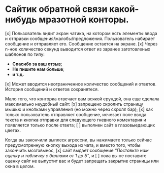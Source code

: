 # Сайтик обратной связи какой-нибудь мразотной конторы. 
[x] Пользователь видит экран чатика, на котором есть элементы ввода и отправки сообщения/жалобы/предложения. 
Пользователь набирает сообщение и отправляет его. Сообщение остается на экране. 
[x] Через n-ное количество секунд выводится ответ из заранее заготовленых шаблонов по типу:
* **Спасибо за ваш отзыв**;
* **Не пишите нам больше**;
* **и т.д.**

[x] Может вводится неограниченное количество сообщений и ответов. История сообщений и ответов сохранятеся.

Мало того, что конторка отвечает вам всякой ерундой, она еще сделала максимально неудобный сайт: 
[x] запрещено скролить страницу мышью и кнопками управления (но можно через скролл бар); 
[x] как только пользователь отправляет сообщение, исчезает поле ввода текста и кнопка отправки для следующего гневного коментария и появляется только после ответа;
[ ] выполнен сайт в глазовыедающих цветах. 

Когда вы закончили выплеск агрессии, вы нажимаете только сейчас предусмотренную кнопку выхода из чата, и вместо того, чтобы закончить мозговынос, 
[x] сайт выдает сообщение *"Поставьте нам оценку и табличку с баллами от 1 до 5"*, и 
[ ] пока вы не поставите оценку сайт не выпустит вас и будет запрещать закрытие страницы или окна в целом.
